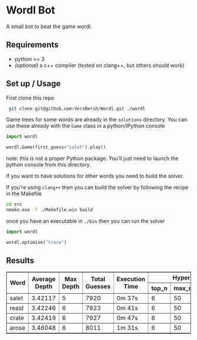 # Wordl Bot

A small bot to beat the game wordl.

## Requirements

- python >= 3
- _(optional)_ a c++ compiler (tested on clang++, but others should work)

## Set up / Usage

First clone this repo

```sh
 git clone git@github.com:VersBersh/Wordl.git ./wordl
```

Game trees for some words are already in the `solutions` directory. You can use these already with the `Game` class in a python/IPython console

```py
import wordl

wordl.Game(first_guess="salet").play()
```

note: this is not a proper Python package. You'll just need to launch the python console from this directory.

If you want to have solutions for other words you need to build the solver.

If you're using `clang++` then you can build the solver by following the recipe in the Makefile

```sh
cd src
nmake.exe -f ./Makefile.win build
```

once you have an executable in `./bin` then you can run the solver

```py
import wordl

wordl.optimise("trace")
```


## Results

<table border="1px solid back" cellspacing="0">
    <tr>
        <th rowspan=2> Word </th>
        <th rowspan=2> Average Depth </th>
        <th rowspan=2> Max Depth </th>
        <th rowspan=2> Total Guesses </th>
        <th rowspan=2> Execution Time </th>
        <th colspan=3> Hyperparameters </th>
    </tr>
    <tr>
        <th> top_n </th>
        <th> max_n </th>
        <th> max_tree_depth </th>
    </tr>
    <tr>
        <td>salet</td> <td>3.42117</td> <td>5</td> <td>7920</td> <td>0m 37s</td> <td>6</td> <td>50</td> <td>7</td>
    </tr>
    <tr>
        <td>reast</td> <td>3.42246</td> <td>6</td> <td>7923</td> <td>0m 41s</td> <td>6</td> <td>50</td> <td>7</td>
    <tr>
    </tr>
        <td>crate</td> <td>3.42419</td> <td>6</td> <td>7927</td> <td>0m 47s</td> <td>6</td> <td>50</td> <td>7</td>
    </tr>
    </tr>
        <td>arose</td> <td>3.46048</td> <td>6</td> <td>8011</td> <td>1m 31s</td> <td>6</td> <td>50</td> <td>7</td>
    </tr>
</table>
